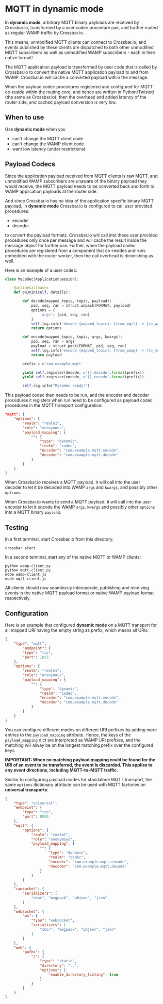 # MQTT in dynamic mode

In **dynamic mode**, arbitrary MQTT binary payloads are received by Crossbar.io, transformed by a user codec procedure pair, and further routed as regular WAMP traffic by Crossbar.io.

This means, unmodified MQTT clients can connect to Crossbar.io, and events published by these clients are dispatched to both other unmodified MQTT subscribers as well as unmodified WAMP subscribers - each in their native format!

The MQTT application payload is transformed by user code that is called by Crossbar.io to convert the native MQTT application payload to and from WAMP. Crossbar.io will cache a converted payload within the message.

When the payload codec procedures registered and configured for MQTT co-reside within the routing core, and hence are written in Python/Twisted (the same as Crossbar.io), then the overhead and added latency of the router side, and cached payload conversion is very low.

## When to use

Use **dynamic mode** when you

* can't change the MQTT client code
* can't change the WAMP client code
* want low latency (under restrictions)

## Payload Codecs

Since the application payload received from MQTT clients is raw MQTT, and unmodified WAMP subscribers are unaware of the binary payload they would receive, the MQTT payload needs to be converted back and forth to WAMP application payloads at the router side.

And since Crossbar.io has no idea of the application specific binary MQTT payload, in **dynamic mode** Crossbar.io is configured to call user provided procedures:

* encoder
* decoder

to convert the payload formats. Crossbar.io will call into these user provided procedures only once per message and will cache the result inside the message object for further use. Further, when the payload codec procedures are registered from a component that co-resides and runs embedded with the router worker, then the call overhead is diminishing as well.

Here is an example of a user codec:

```python
class MyCodec(ApplicationSession):

    @inlineCallbacks
    def onJoin(self, details):

        def decode(mapped_topic, topic, payload):
            pid, seq, ran = struct.unpack(FORMAT, payload)
            options = {
                'args': [pid, seq, ran]
            }
            self.log.info('decode {mapped_topic}: {from_mqtt} -> {to_wamp}', mapped_topic=mapped_topic, from_mqtt=payload, to_wamp=options)
            return options

        def encode(mapped_topic, topic, args, kwargs):
            pid, seq, ran = args
            payload = struct.pack(FORMAT, pid, seq, ran)
            self.log.info('encode {mapped_topic}: {from_wamp} -> {to_mqtt}', mapped_topic=mapped_topic, from_wamp={u'args': args}, to_mqtt=payload)
            return payload

        prefix = u'com.example.mqtt'

        yield self.register(decode, u'{}.decode'.format(prefix))
        yield self.register(encode, u'{}.encode'.format(prefix))

        self.log.info("MyCodec ready!")
```

This payload codec then needs to be run, and the encoder and decoder procedures it registers when run need to be configured as payload codec procedures in the MQTT transport configuration:

```json
"mqtt": {
    "options": {
        "realm": "realm1",
        "role": "anonymous",
        "payload_mapping": {
            "": {
                "type": "dynamic",
                "realm": "codec",
                "encoder": "com.example.mqtt.encode",
                "decoder": "com.example.mqtt.decode"
            }
        }
    }
}
```

When Crossbar.io receives a MQTT payload, it will call into the user decoder to let it be decoded into WAMP `args` and `kwargs`, and possibly other `options`.

When Crossbar.io wants to send a MQTT payload, it will call into the user encoder to let it encode the WAMP `args`, `kwargs` and possibly other `options` into a MQTT binary `payload`.


## Testing

In a first terminal, start Crossbar.io from this directory:

```console
crossbar start
```

In a second terminal, start any of the native MQTT or WAMP clients:

```console
python wamp-client.py
python mqtt-client.py
node wamp-client.js
node mqtt-client.js
```

All clients should now seamlessly interoperate, publishing and receiving events in the native MQTT payload format or native WAMP payload format respectively.


## Configuration

Here is an example that configured **dynamic mode** on a MQTT transport for all mapped URI having the empty string as prefix, which means all URIs:

```json
{
    "type": "mqtt",
        "endpoint": {
        "type": "tcp",
        "port": 1883
    },
    "options": {
        "realm": "realm1",
        "role": "anonymous",
        "payload_mapping": {
            "": {
                "type": "dynamic",
                "realm": "codec",
                "encoder": "com.example.mqtt.encode",
                "decoder": "com.example.mqtt.decode"
            }
        }
    }
}
```

You can configure different modes on different URI prefixes by adding more entries to the `payload_mapping` attribute. Hence, the keys of the `payload_mapping` dict are interpreted as WAMP URI prefixes, and the matching will alway be on the longest matching prefix over the configured keys.

**IMPORTANT: When no matching payload mapping could be found for the URI of an event to be transferred, the event is discarded. This applies to any event directions, including MQTT-to-MQTT traffic.**

Similar to configuring payload modes for standalone MQTT transport, the same `options` dictionary attribute can be used with MQTT factories on **universal transports**:

```json
{
    "type": "universal",
    "endpoint": {
        "type": "tcp",
        "port": 8080
    },
    "mqtt": {
        "options": {
            "realm": "realm1",
            "role": "anonymous",
            "payload_mapping": {
                "": {
                    "type": "dynamic",
                    "realm": "codec",
                    "encoder": "com.example.mqtt.encode",
                    "decoder": "com.example.mqtt.decode"
                }
            }
        }
    },
    "rawsocket": {
        "serializers": [
            "cbor", "msgpack", "ubjson", "json"
        ]
    },
    "websocket": {
        "ws": {
            "type": "websocket",
            "serializers": [
                "cbor", "msgpack", "ubjson", "json"
            ]
        }
    },
    "web": {
        "paths": {
            "/": {
                "type": "static",
                "directory": "..",
                "options": {
                    "enable_directory_listing": true
                }
            }
        }
    }
}
```
